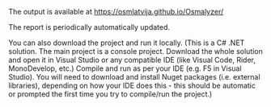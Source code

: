 The output is available at https://osmlatvija.github.io/Osmalyzer/

The report is periodically automatically updated.

You can also download the project and run it locally. (This is a C# .NET solution. The main project is a console project. Download the whole solution and open it in Visual Studio or any compatible IDE (like Visual Code, Rider, MonoDevelop, etc.) Compile and run as per your IDE (e.g. F5 in Visual Studio). You will need to download and install Nuget packages (i.e. external libraries), depending on how your IDE does this - this should be automatic or prompted the first time you try to compile/run the project.)